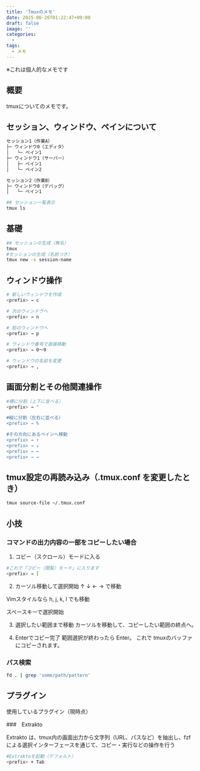 ```yaml
---
title: 'Tmuxのメモ'
date: 2025-06-26T01:22:47+09:00
draft: false
image: ''
categories:
  - 
tags:
  - メモ
---
```


※これは個人的なメモです

## 概要
tmuxについてのメモです。

## セッション、ウィンドウ、ペインについて

```markdown
セッション1（作業A）
├─ ウィンドウ0（エディタ）
│   └─ ペイン1
├─ ウィンドウ1（サーバー）
│   ├─ ペイン1
│   └─ ペイン2

セッション2（作業B）
├─ ウィンドウ0（デバッグ）
│   └─ ペイン1

```
```bash
## セッション一覧表示
tmux ls
```

## 基礎
```bash
## セッションの生成（無名）
tmux
#セッションの生成（名前つき）
tmux new -s session-name
```

## ウィンドウ操作
```bash
# 新しいウィンドウを作成
<prefix> → c

# 次のウィンドウへ
<prefix> → n

# 前のウィンドウへ
<prefix> → p

# ウィンドウ番号で直接移動
<prefix> → 0〜9

# ウィンドウの名前を変更
<prefix> → ,


```


## 画面分割とその他関連操作
```bash
#横に分割（上下に並べる）
<prefix> → "

#縦に分割（左右に並べる）
<prefix> → %

#その方向にあるペインへ移動
<prefix> → ↑
<prefix> → ↓
<prefix> → ←
<prefix> → →
```

## tmux設定の再読み込み（.tmux.conf を変更したとき）

```bash
tmux source-file ~/.tmux.conf
```
## 小技
### コマンドの出力内容の一部をコピーしたい場合
1. コピー（スクロール）モードに入る
```bash
#これで「コピー（閲覧）モード」に入ります
<prefix> → [
```
2. カーソル移動して選択開始
↑ ↓ ← → で移動

Vimスタイルなら h, j, k, l でも移動

スペースキーで選択開始

3. 選択したい範囲まで移動
カーソルを移動して、コピーしたい範囲の終点へ。

4. Enterでコピー完了
範囲選択が終わったら Enter。
これで tmuxのバッファにコピーされます。

### パス検索
```bash
fd . | grep 'some/path/pattern'
```

## プラグイン

使用しているプラグイン（現時点）

###　Extrakto

Extrakto は、tmux内の画面出力から文字列（URL、パスなど）を抽出し、fzf による選択インターフェースを通じて、コピー・実行などの操作を行う

```bash
#Extraktoを起動（デフォルト）
<prefix> + Tab
```
